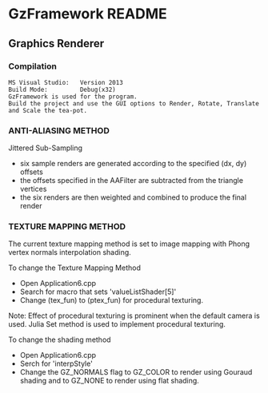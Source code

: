 # GzFramework README
## Graphics Renderer

### Compilation ###
```
MS Visual Studio:	Version 2013
Build Mode: 		Debug(x32)
GzFramework is used for the program.
Build the project and use the GUI options to Render, Rotate, Translate and Scale the tea-pot.
```
### ANTI-ALIASING METHOD ###

Jittered Sub-Sampling
* six sample renders are generated according to the specified (dx, dy) offsets
* the offsets specified in the AAFilter are subtracted from the triangle vertices
* the six renders are then weighted and combined to produce the final render

### TEXTURE MAPPING METHOD ###

The current texture mapping method is set to image mapping with Phong vertex 
normals interpolation shading.

To change the Texture Mapping Method 
* Open Application6.cpp
* Search for macro that sets 'valueListShader[5]'
* Change (tex_fun) to (ptex_fun) for procedural texturing.

Note: Effect of procedural texturing is prominent when the default camera is used.
Julia Set method is used to implement procedural texturing.

To change the shading method
* Open Application6.cpp
* Serch for 'interpStyle'
* Change the GZ_NORMALS flag to GZ_COLOR to render using Gouraud shading and to GZ_NONE to render using flat shading.
